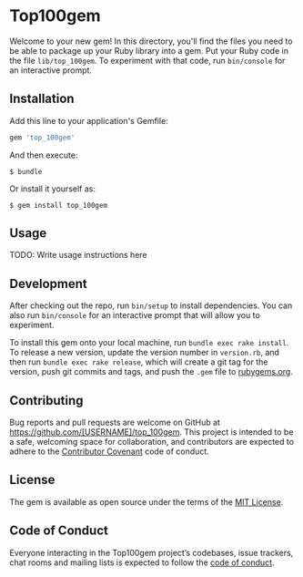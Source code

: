# Top100gem

Welcome to your new gem! In this directory, you'll find the files you need to be able to package up your Ruby library into a gem. Put your Ruby code in the file `lib/top_100gem`. To experiment with that code, run `bin/console` for an interactive prompt.



## Installation

Add this line to your application's Gemfile:

```ruby
gem 'top_100gem'
```

And then execute:

    $ bundle

Or install it yourself as:

    $ gem install top_100gem

## Usage

TODO: Write usage instructions here

## Development

After checking out the repo, run `bin/setup` to install dependencies. You can also run `bin/console` for an interactive prompt that will allow you to experiment.

To install this gem onto your local machine, run `bundle exec rake install`. To release a new version, update the version number in `version.rb`, and then run `bundle exec rake release`, which will create a git tag for the version, push git commits and tags, and push the `.gem` file to [rubygems.org](https://rubygems.org).

## Contributing

Bug reports and pull requests are welcome on GitHub at https://github.com/[USERNAME]/top_100gem. This project is intended to be a safe, welcoming space for collaboration, and contributors are expected to adhere to the [Contributor Covenant](http://contributor-covenant.org) code of conduct.

## License

The gem is available as open source under the terms of the [MIT License](https://opensource.org/licenses/MIT).

## Code of Conduct

Everyone interacting in the Top100gem project’s codebases, issue trackers, chat rooms and mailing lists is expected to follow the [code of conduct](https://github.com/[USERNAME]/top_100gem/blob/master/CODE_OF_CONDUCT.md).
